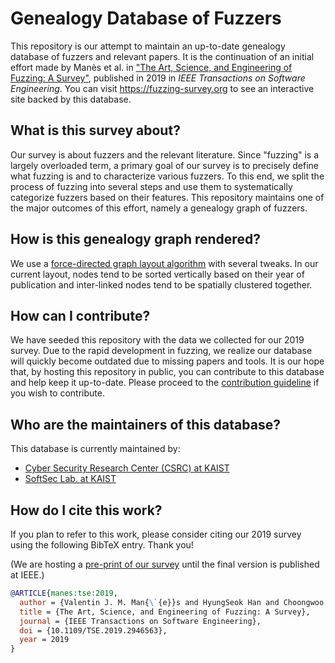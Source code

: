 # Genealogy Database of Fuzzers

This repository is our attempt to maintain an up-to-date genealogy database of
fuzzers and relevant papers. It is the continuation of an initial effort made by
Manès et al. in ["The Art, Science, and Engineering of Fuzzing: A
Survey"](https://ieeexplore.ieee.org/document/8863940), published in 2019 in
*IEEE Transactions on Software Engineering*. You can visit
https://fuzzing-survey.org to see an interactive site backed by this database.

## What is this survey about?

Our survey is about fuzzers and the relevant literature. Since "fuzzing" is a
largely overloaded term, a primary goal of our survey is to precisely define
what fuzzing is and to characterize various fuzzers. To this end, we split the
process of fuzzing into several steps and use them to systematically categorize
fuzzers based on their features. This repository maintains one of the major
outcomes of this effort, namely a genealogy graph of fuzzers.

## How is this genealogy graph rendered?

We use a [force-directed graph layout
algorithm](https://en.wikipedia.org/wiki/Force-directed_graph_drawing) with
several tweaks. In our current layout, nodes tend to be sorted vertically based
on their year of publication and inter-linked nodes tend to be spatially
clustered together.

## How can I contribute?

We have seeded this repository with the data we collected for our 2019 survey.
Due to the rapid development in fuzzing, we realize our database will quickly
become outdated due to missing papers and tools. It is our hope that, by hosting
this repository in public, you can contribute to this database and help keep it
up-to-date. Please proceed to the [contribution guideline](CONTRIBUTING.md) if
you wish to contribute.

## Who are the maintainers of this database?

This database is currently maintained by:
- [Cyber Security Research Center (CSRC) at KAIST](https://csrc.kaist.ac.kr/)
- [SoftSec Lab. at KAIST](https://softsec.kaist.ac.kr/)

## How do I cite this work?

If you plan to refer to this work, please consider citing our 2019 survey using
the following BibTeX entry. Thank you!

(We are hosting a [pre-print of our
survey](https://softsec.kaist.ac.kr/~sangkilc/papers/manes-tse19.pdf) until the
final version is published at IEEE.)

```bibtex
@ARTICLE{manes:tse:2019,
  author = {Valentin J. M. Man{\`{e}}s and HyungSeok Han and Choongwoo Han and Sang Kil Cha and Manuel Egele and Edward J. Schwartz and Maverick Woo},
  title = {The Art, Science, and Engineering of Fuzzing: A Survey},
  journal = {IEEE Transactions on Software Engineering},
  doi = {10.1109/TSE.2019.2946563},
  year = 2019
}
```
